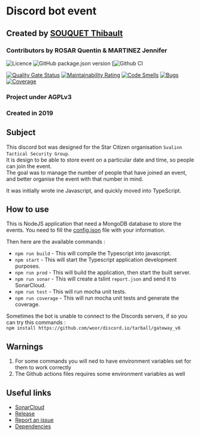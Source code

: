 # Discord bot event
## Created by [SOUQUET Thibault](https://thibaultsouquet.fr)
### Contributors by ROSAR Quentin & MARTINEZ Jennifer

![Licence](https://img.shields.io/github/license/Falcort/discord-bot-event)
![GitHub package.json version](https://img.shields.io/github/package-json/v/Falcort/discord-bot-event)
[![Github CI](https://github.com/Falcort/discord-bot-event/workflows/Github%20CI/badge.svg?branch=master)

[![Quality Gate Status](https://sonarcloud.io/api/project_badges/measure?project=Falcort_discord-bot-event&metric=alert_status)](https://sonarcloud.io/dashboard?id=Falcort_discord-bot-event)
[![Maintainability Rating](https://sonarcloud.io/api/project_badges/measure?project=Falcort_discord-bot-event&metric=sqale_rating)](https://sonarcloud.io/dashboard?id=Falcort_discord-bot-event)
[![Code Smells](https://sonarcloud.io/api/project_badges/measure?project=Falcort_discord-bot-event&metric=code_smells)](https://sonarcloud.io/dashboard?id=Falcort_discord-bot-event)
[![Bugs](https://sonarcloud.io/api/project_badges/measure?project=Falcort_discord-bot-event&metric=bugs)](https://sonarcloud.io/dashboard?id=Falcort_discord-bot-event)
[![Coverage](https://sonarcloud.io/api/project_badges/measure?project=Falcort_discord-bot-event&metric=coverage)](https://sonarcloud.io/dashboard?id=Falcort_discord-bot-event)
### Project under AGPLv3
### Created in 2019

## Subject
This discord bot was designed for the Star Citizen organisation `Svalinn Tactical Security Group`.  
It is design to be able to store event on a particular date and time, so people can join the event.  
The goal was to manage the number of people that have joined an event, and better organise the event with that number in mind.

It was initially wrote ine Javascript, and quickly moved into TypeScript.

## How to use
This is NodeJS application that need a MongoDB database to store the events.
You need to fill the [config.json](https://github.com/Falcort/discord-bot-event/blob/master/config.json) file with your information.

Then here are the available commands :
 - `npm run build` - This will compile the Typescript into javascript.
 - `npm start` - This will start the Typescript application development purposes.
 - `npm run prod` - This will build the application, then start the built server.
 - `npm run sonar` - This will create a tslint `report.json` and send it to SonarCloud.
 - `npm run test` - This will run mocha unit tests.
 - `npm run coverage` - This will run mocha unit tests and generate the coverage.
 
 Sometimes the bot is unable to connect to the Discords servers, if so you can try this commands :  
 `npm install https://github.com/woor/discord.io/tarball/gateway_v6`

## Warnings

1. For some commands you will ned to have environment variables set for them to work correctly
2. The Github actions files requires some environment variables as well

## Useful links
- [SonarCloud](https://sonarcloud.io/dashboard?id=Falcort_discord-bot-event)
- [Release](https://github.com/Falcort/discord-bot-event/releases)
- [Report an issue](https://github.com/Falcort/discord-bot-event/issues)
- [Dependencies](https://github.com/Falcort/discord-bot-event/network/dependencies)


